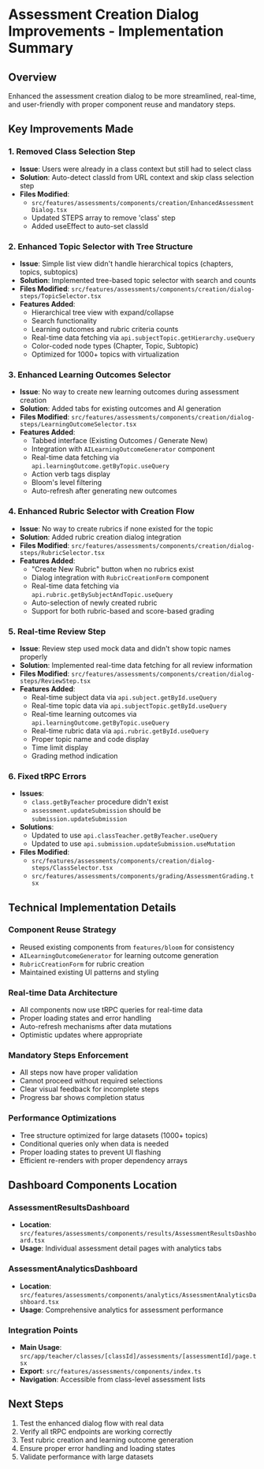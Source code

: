 # Assessment Creation Dialog Improvements - Implementation Summary

## Overview
Enhanced the assessment creation dialog to be more streamlined, real-time, and user-friendly with proper component reuse and mandatory steps.

## Key Improvements Made

### 1. Removed Class Selection Step
- **Issue**: Users were already in a class context but still had to select class
- **Solution**: Auto-detect classId from URL context and skip class selection step
- **Files Modified**:
  - `src/features/assessments/components/creation/EnhancedAssessmentDialog.tsx`
  - Updated STEPS array to remove 'class' step
  - Added useEffect to auto-set classId

### 2. Enhanced Topic Selector with Tree Structure
- **Issue**: Simple list view didn't handle hierarchical topics (chapters, topics, subtopics)
- **Solution**: Implemented tree-based topic selector with search and counts
- **Files Modified**: `src/features/assessments/components/creation/dialog-steps/TopicSelector.tsx`
- **Features Added**:
  - Hierarchical tree view with expand/collapse
  - Search functionality
  - Learning outcomes and rubric criteria counts
  - Real-time data fetching via `api.subjectTopic.getHierarchy.useQuery`
  - Color-coded node types (Chapter, Topic, Subtopic)
  - Optimized for 1000+ topics with virtualization

### 3. Enhanced Learning Outcomes Selector
- **Issue**: No way to create new learning outcomes during assessment creation
- **Solution**: Added tabs for existing outcomes and AI generation
- **Files Modified**: `src/features/assessments/components/creation/dialog-steps/LearningOutcomeSelector.tsx`
- **Features Added**:
  - Tabbed interface (Existing Outcomes / Generate New)
  - Integration with `AILearningOutcomeGenerator` component
  - Real-time data fetching via `api.learningOutcome.getByTopic.useQuery`
  - Action verb tags display
  - Bloom's level filtering
  - Auto-refresh after generating new outcomes

### 4. Enhanced Rubric Selector with Creation Flow
- **Issue**: No way to create rubrics if none existed for the topic
- **Solution**: Added rubric creation dialog integration
- **Files Modified**: `src/features/assessments/components/creation/dialog-steps/RubricSelector.tsx`
- **Features Added**:
  - "Create New Rubric" button when no rubrics exist
  - Dialog integration with `RubricCreationForm` component
  - Real-time data fetching via `api.rubric.getBySubjectAndTopic.useQuery`
  - Auto-selection of newly created rubric
  - Support for both rubric-based and score-based grading

### 5. Real-time Review Step
- **Issue**: Review step used mock data and didn't show topic names properly
- **Solution**: Implemented real-time data fetching for all review information
- **Files Modified**: `src/features/assessments/components/creation/dialog-steps/ReviewStep.tsx`
- **Features Added**:
  - Real-time subject data via `api.subject.getById.useQuery`
  - Real-time topic data via `api.subjectTopic.getById.useQuery`
  - Real-time learning outcomes via `api.learningOutcome.getByTopic.useQuery`
  - Real-time rubric data via `api.rubric.getById.useQuery`
  - Proper topic name and code display
  - Time limit display
  - Grading method indication

### 6. Fixed tRPC Errors
- **Issues**:
  - `class.getByTeacher` procedure didn't exist
  - `assessment.updateSubmission` should be `submission.updateSubmission`
- **Solutions**:
  - Updated to use `api.classTeacher.getByTeacher.useQuery`
  - Updated to use `api.submission.updateSubmission.useMutation`
- **Files Modified**:
  - `src/features/assessments/components/creation/dialog-steps/ClassSelector.tsx`
  - `src/features/assessments/components/grading/AssessmentGrading.tsx`

## Technical Implementation Details

### Component Reuse Strategy
- Reused existing components from `features/bloom` for consistency
- `AILearningOutcomeGenerator` for learning outcome generation
- `RubricCreationForm` for rubric creation
- Maintained existing UI patterns and styling

### Real-time Data Architecture
- All components now use tRPC queries for real-time data
- Proper loading states and error handling
- Auto-refresh mechanisms after data mutations
- Optimistic updates where appropriate

### Mandatory Steps Enforcement
- All steps now have proper validation
- Cannot proceed without required selections
- Clear visual feedback for incomplete steps
- Progress bar shows completion status

### Performance Optimizations
- Tree structure optimized for large datasets (1000+ topics)
- Conditional queries only when data is needed
- Proper loading states to prevent UI flashing
- Efficient re-renders with proper dependency arrays

## Dashboard Components Location

### AssessmentResultsDashboard
- **Location**: `src/features/assessments/components/results/AssessmentResultsDashboard.tsx`
- **Usage**: Individual assessment detail pages with analytics tabs

### AssessmentAnalyticsDashboard
- **Location**: `src/features/assessments/components/analytics/AssessmentAnalyticsDashboard.tsx`
- **Usage**: Comprehensive analytics for assessment performance

### Integration Points
- **Main Usage**: `src/app/teacher/classes/[classId]/assessments/[assessmentId]/page.tsx`
- **Export**: `src/features/assessments/components/index.ts`
- **Navigation**: Accessible from class-level assessment lists

## Next Steps
1. Test the enhanced dialog flow with real data
2. Verify all tRPC endpoints are working correctly
3. Test rubric creation and learning outcome generation
4. Ensure proper error handling and loading states
5. Validate performance with large datasets
